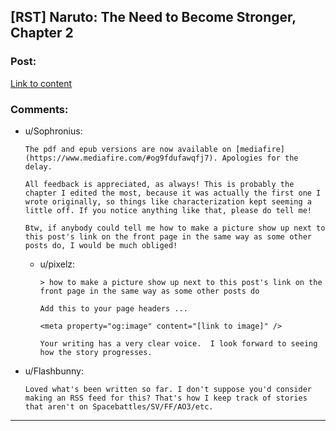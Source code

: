 ## [RST] Naruto: The Need to Become Stronger, Chapter 2

### Post:

[Link to content](https://needtobecomestronger.wordpress.com/2016/10/22/chapter-2/)

### Comments:

- u/Sophronius:
  ```
  The pdf and epub versions are now available on [mediafire](https://www.mediafire.com/#og9fdufawqfj7). Apologies for the delay. 

  All feedback is appreciated, as always! This is probably the chapter I edited the most, because it was actually the first one I wrote originally, so things like characterization kept seeming a little off. If you notice anything like that, please do tell me!

  Btw, if anybody could tell me how to make a picture show up next to this post's link on the front page in the same way as some other posts do, I would be much obliged!
  ```

  - u/pixelz:
    ```
    > how to make a picture show up next to this post's link on the front page in the same way as some other posts do

    Add this to your page headers ...

    <meta property="og:image" content="[link to image]" />

    Your writing has a very clear voice.  I look forward to seeing how the story progresses.
    ```

- u/Flashbunny:
  ```
  Loved what's been written so far. I don't suppose you'd consider making an RSS feed for this? That's how I keep track of stories that aren't on Spacebattles/SV/FF/AO3/etc.
  ```

---

